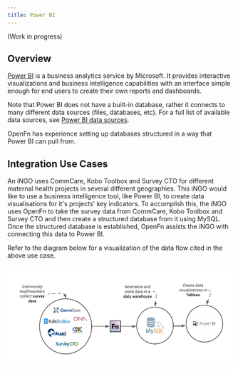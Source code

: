 ```yaml
---
title: Power BI
---
```


(Work in progress)

## Overview

[Power BI](https://powerbi.microsoft.com/en-us/) is a business analytics service by Microsoft. It provides interactive
visualizations and business intelligence capabilities with an interface simple
enough for end users to create their own reports and dashboards.

Note that Power BI does not have a built-in database, rather it connects to many
different data sources (files, databases, etc). For a full list of available data sources, see
[Power BI data sources](https://docs.microsoft.com/en-us/power-bi/connect-data/power-bi-data-sources).

OpenFn has experience setting up databases structured in a way that Power BI can
pull from.

## Integration Use Cases

An iNGO uses CommCare, Kobo Toolbox and Survey CTO for different maternal health
projects in several different geographies. This iNGO would like to use a
business intelligence tool, like Power BI, to create data visualisations for it's
projects' key indicators. To accomplish this, the iNGO uses OpenFn to take the
survey data from CommCare, Kobo Toolbox and Survey CTO and then create a
structured database from it using MySQL. Once the structured database is
established, OpenFn assists the iNGO with connecting this data to Power BI.

Refer to the diagram below for a visualization of the data flow cited in the
above use case.

![Tableau Data Flow Visualization](/img/survey_db_powerbi.png)

<!-- please note that the diagram can be found at this link: https://lucid.app/lucidchart/invitations/accept/f14e78dc-8c94-43a6-9730-7d3c5c6d6eff -->

